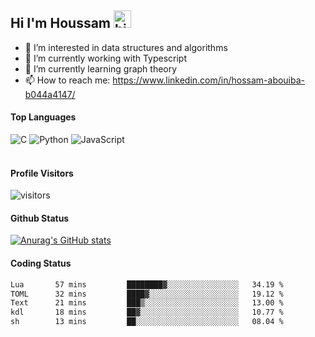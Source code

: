 ## Hi I'm Houssam <img src="https://user-images.githubusercontent.com/1303154/88677602-1635ba80-d120-11ea-84d8-d263ba5fc3c0.gif" width="28px" alt="hi">

- 👀 I’m interested in data structures and algorithms
- 🔭 I’m currently working with Typescript
- 🌱 I’m currently learning graph theory
- 📫 How to reach me: https://www.linkedin.com/in/hossam-abouiba-b044a4147/

#### Top Languages

![C](https://img.shields.io/badge/c-%2300599C.svg?style=for-the-badge&logo=c&logoColor=white)
![Python](https://img.shields.io/badge/python-%2314354C.svg?style=for-the-badge&logo=python&logoColor=white)
![JavaScript](https://img.shields.io/badge/javascript-%23323330.svg?style=for-the-badge&logo=javascript&logoColor=%23F7DF1E)
<br />
<br />
#### Profile Visitors
![visitors](https://visitor-badge.glitch.me/badge?page_id=project-HOSSAM.project-HOSSAM)

#### Github Status
[![Anurag's GitHub stats](https://github-readme-stats.vercel.app/api?username=0xPride&theme=tokyonight)](https://github.com/anuraghazra/github-readme-stats)

#### Coding Status
<!--START_SECTION:waka-->

```txt
Lua       57 mins         ████████▓░░░░░░░░░░░░░░░░   34.19 %
TOML      32 mins         ████▓░░░░░░░░░░░░░░░░░░░░   19.12 %
Text      21 mins         ███▒░░░░░░░░░░░░░░░░░░░░░   13.00 %
kdl       18 mins         ██▓░░░░░░░░░░░░░░░░░░░░░░   10.77 %
sh        13 mins         ██░░░░░░░░░░░░░░░░░░░░░░░   08.04 %
```

<!--END_SECTION:waka-->
